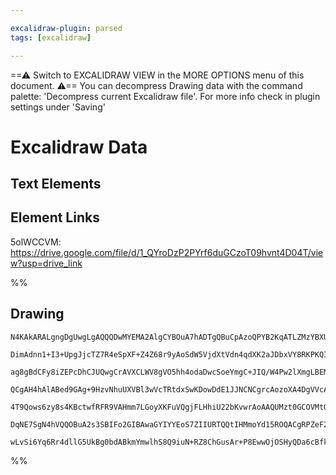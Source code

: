 ```yaml
---

excalidraw-plugin: parsed
tags: [excalidraw]

---
```

==⚠  Switch to EXCALIDRAW VIEW in the MORE OPTIONS menu of this document. ⚠== You can decompress Drawing data with the command palette: 'Decompress current Excalidraw file'. For more info check in plugin settings under 'Saving'



# Excalidraw Data

## Text Elements
## Element Links
5olWCCVM: https://drive.google.com/file/d/1_QYroDzP2PYrf6duGCzoT09hvnt4D04T/view?usp=drive_link

%%
## Drawing
```compressed-json
N4KAkARALgngDgUwgLgAQQQDwMYEMA2AlgCYBOuA7hADTgQBuCpAzoQPYB2KqATLZMzYBXUtiRoIACyhQ4zZAHoFAc0JRJQgEYA6bGwC2CgF7N6hbEcK4OCtptbErHALRY8RMpWdx8Q1TdIEfARcZgRmBShcZQUebQBGADYEmjoghH0EDihmbgBtcDBQMBKIEm4IAFY2fAB1AGF6gDUAWVSSyFhECozNBGJiXE1g9tLMbmdEgE5kgBYAZgAGeNmA

DimAdnn1+I3+UpgJjcTZ7R4eSpXF+Z4Z68r9yAoSdW5VjdXtVdn4qdXK2aJDbxVY8RKPKQIQjKaTceI8eLxbQbKaLRYbMEnRarIEQ6zKEZoRYQ5hQUhsADWCHqNTYpAqAGJ4ghmczRpBNLhsBTlOShBxiDT8HSKmTrMw4LhAtl2RAAGaEfD4ADKsEJ6EEHllpPJVNqL0k3D4hQEZMpCFVMHVEE15QhfJhHHCuTQ8QhbEl2DUh1daIhvOEcAAksQX

ag8gBdCFy8iZEPcDhCJUQwgCrAVXCLWV8gVO5hh4odaDwcSoeYmgC+JIQ/W4Pw2lXmgLBEMYLHYXDQ03mraYrE4ADlOGI6x8eKt5n8U8wACLpKC1tByghhCGaYQCgCiwUy2TDkYhQjggwXxDhx12l9Ru1WEKIHApFWksnkSjIhEY2mUbDYBIQugMBQFWCBRiAUeIAH0AEUAE1yRnIwAAUeEQuC5USYghAAcXqIw2AAFUWKZJHobJZhnRZZnwhQzA

QCgAH4hAlABed9GAg+9HzvNhuUXVBl3wVcTRtdxSwKDowDdE1JJNCNCgrcAozoXA4DgVVcAXbhC2gSQMlLCAiBhKBRgYQg6IAIS5Hkc0FWl6QkBk5Sc5yTOwERpSgIMF30VVdWpOzGVZFkkH2CA3NIDyvIySzuQDflbOFez0DFDgJSlLJjNC8LIu8gAxRUVTVfTbTPLL3IyqKfLNPUDSNMqIoq7zfPNS1rRK1zyuySqACVhEdZ04XqnKMgAeU9b0

4T9Qows6zy8s4KBctwfRFR9VAHmm7LGoyXKFuVQgjFLHhiU22bKvwrAoAAQUMzt0GCOVMtOhquqaqJSGuiK2AoXTcDPNBE2TZ7hv0TcBSur6fpCf70ClckqCG7b9Ah+H8JLCobI6l65p22MEF69VAfwULmGwcklQADW4LZFm0eYNmObZEhuRscRJsmanwGC3hmZFNmWc5KkSSj5h7aa8IMLThPoAghFLWmTmmSopnkxHXoyXr4rzMMIEx0LeRIfb

DqNE7SgN4hVQQOBuA2s3SBIFo2GIBAwaGYIYYEoS7ZIIURTQQtIHMmoYd15ROQACgRPZeF2agY+j2nKgASllbqEGUJMpQxsPcEjpY454fPeCLxOU9V4GMuaqkxqgDswyJ0KY2W/Gsmd+2OGUKWiyyN2+LJOWIWwIhrbQfuEAhDhm+4Mf3SEKB71LGfhP0KUqVIAcp9H0gB+X1emFd4Y++3hBy9KOwACsEGwHJlUnuBHedg/3e4T3x+mrla8YfCf3

wLvSi6Yq6Rr4dllG5UkBg0bdABkmYmwlhS8Q9iuN+RZ8ChGusAr+P8EwwOjOSHyQDa6cBfkg+S4Aqx0GAuELSCkKxAA=
```
%%